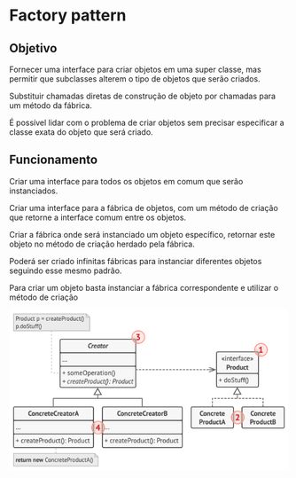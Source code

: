 # Factory pattern

## Objetivo
Fornecer uma interface para criar objetos em uma super classe, mas permitir que subclasses alterem o tipo de objetos que serão criados.

Substituir chamadas diretas de construção de objeto por chamadas para um método da fábrica.

É possível lidar com o problema de criar objetos sem precisar especificar a classe exata do objeto que será criado.

## Funcionamento
Criar uma interface para todos os objetos em comum que serão instanciados.

Criar uma interface para a fábrica de objetos, com um método de criação que retorne a interface comum entre os objetos.

Criar a fábrica onde será instanciado um objeto específico, retornar este objeto no método de criação herdado pela fábrica.

Poderá ser criado infinitas fábricas para instanciar diferentes objetos seguindo esse mesmo padrão.

Para criar um objeto basta instanciar a fábrica correspondente e utilizar o método de criação

![Factory UML](../../Imgs/factory.png "Factory UML")
